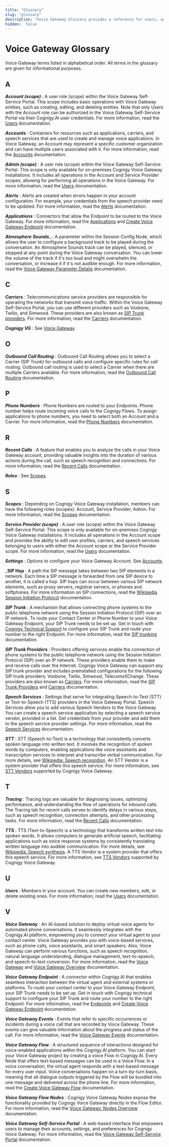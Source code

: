```yaml
---
title: "Glossary"
slug: "glossary"
description: "Voice Gateway Glossary provides a reference for users, administrators, and anyone involved in the operation or understanding of Voice Gateway software and practices."
hidden:  false
---
```


# Voice Gateway Glossary

Voice Gateway terms listed in alphabetical order. All terms in the glossary are given for informational purposes.

## A

_**Account (scope)**_
: A user role (scope) within the Voice Gateway Self-Service Portal. This scope includes basic operations with Voice Gateway entities, such as creating, editing, and deleting entities. Note that only Users with the Account role can be authorized in the Voice Gateway Self-Service Portal via their Cognigy.AI user credentials.
For more information, read the [Users](webapp/users.md#account) documentation.

_**Accounts**_
: Containers for resources such as applications, carriers, and speech services that are used to create and manage voice applications.
In Voice Gateway, an Account may represent a specific customer organization and can have multiple users associated with it. For more information, read the [Accounts](webapp/accounts.md) documentation.

_**Admin (scope)**_
: A user role (scope) within the Voice Gateway Self-Service Portal. This scope is only available for on-premises Cognigy Voice Gateway installations. It includes all operations in the Account and Service Provider scopes, allowing for performing all operations in the Voice Gateway. For more information, read the [Users](webapp/users.md#admin) documentation.

_**Alerts**_
: Alerts are created when errors happen in your account configuration. For example, your credentials from the speech provider need to be updated. For more information, read the [Alerts](webapp/alerts.md) documentation.

_**Applications**_
: Connectors that allow the Endpoint to be routed to the Voice Gateway. For more information, read the [Applications](webapp/applications.md) and [Create Voice Gateway Endpoint](getting-started.md#create-a-voice-gateway-endpoint) documentation.

_**Atmosphere Sounds**__
: A parameter within the Session Config Node, which allows the user to configure a background track to be played during the conversation. An Atmosphere Sounds track can be played, silenced, or stopped at any point during the Voice Gateway conversation. You can lower the volume of the track if it's too loud and might overwhelm the conversation, or increase it if it's not audible enough. For more information, read the [Voice Gateway Parameter Details](../ai/build/node-reference/voice/voice-gateway/parameter-details.md) documentation.

## C

_**Carriers**_
: Telecommunications service providers are responsible for operating the networks that transmit voice traffic. Within the Voice Gateway Self-Service Portal, you can use different providers such as Voxbone, Twilio, and Simwood. These providers are also known as [SIP Trunk providers](#s). For more information, read the [Carriers](webapp/carriers.md) documentation.

_**Cognigy VG**_
: See [Voice Gateway](#V).

## O

_**Outbound Call Routing**_
: Outbound Call Routing allows you to select a Carrier (SIP Trunk) for outbound calls and configure specific rules for call routing. Outbound call routing is used to select a Carrier when there are multiple Carriers available. For more information, read the [Outbound Call Routing](webapp/outbound-call-routing.md) documentation.

## P

_**Phone Numbers**_
: Phone Numbers are routed to your Endpoints. Phone number helps route incoming voice calls to the Cognigy Flows. To assign applications to phone numbers, you need to select both an Account and a Carrier. For more information, read the [Phone Numbers](webapp/phone-numbers.md) documentation.

## R

_**Recent Calls**_
: A feature that enables you to analyze the calls in your Voice Gateway account, providing valuable insights into the duration of various actions during the call, such as speech recognition and connections. For more information, read the [Recent Calls](webapp/recent-calls.md) documentation.

_**Roles**_
: See [Scopes](#S).

## S

_**Scopes**_
: Depending on Cognigy Voice Gateway installation, members can have the following roles (scopes): Account, Service Provider, Admin. For more information, read the [Scopes](webapp/users.md#scopes) documentation.

_**Service Provider (scope)**_
:  A user role (scope) within the Voice Gateway Self-Service Portal. This scope is only available for on-premises Cognigy Voice Gateway installations. It includes all operations in the Account scope and provides the ability to edit user profiles, carriers, and speech services belonging to users with either the Account scope or the Service Provider scope. For more information, read the [Users](webapp/users.md#service-provider) documentation.

_**Settings**_
: Options to configure your Voice Gateway Account. See [Accounts](#A).

_**SIP Hop**
: A path the SIP message takes between two SIP elements in a network. Each time a SIP message is forwarded from one SIP device to another, it is called a hop. SIP hops can occur between various SIP network elements, such as proxy servers, registrar servers, or phones and softphones. For more information on SIP connections, read the [Wikipedia Session Initiation Protocol](https://en.wikipedia.org/wiki/Session_Initiation_Protocol) documentation.

_**SIP Trunk**_
: A mechanism that allows connecting phone systems to the public telephone network using the Session Initiation Protocol (SIP) over an IP network. To route your Contact Center or Phone Number to your Voice Gateway Endpoint, your SIP Trunk needs to be set up. Get in touch with [Cognigy Technical Support](../help/get-help.md) to configure your SIP Trunk and route your number to the right Endpoint. For more information, read the [SIP trunking](https://en.wikipedia.org/wiki/SIP_trunking) documentation.

_**SIP Trunk Providers**_
: Providers offering services enable the connection of phone systems to the public telephone network
using the Session Initiation Protocol
(SIP) over an IP network.
These providers enable them to make and receive calls over the Internet.
Cognigy Voice Gateway can support any SIP trunk provider
and includes preinstalled configurations for the following SIP trunk providers:
Voxbone, Twilio, Simwood, TelecomsXChange.
These providers are also known as [Carriers](#c). For more information, read the [SIP Trunk Providers](references/sip-trunk-providers.md) and [Carriers](webapp/carriers.md) documentation.

_**Speech Services**_
: Settings that serve for integrating Speech-to-Text (STT) or Text-to-Speech (TTS) providers in the Voice Gateway Portal. Speech Services allow you to add various Speech Vendors to the Voice Gateway. You can create a speech service application by selecting a speech service vendor, provided in a list. Get credentials from your provider and add them to the speech service provider settings. For more information, read the [Speech Services](webapp/speech-services.md) documentation.

_**STT**_
: STT (Speech-to-Text) is a technology that consistently converts spoken language into written text. It involves the recognition of spoken words by computers, enabling applications like voice assistants and transcription services to interpret and transcribe verbal communication. For more details, see [Wikipedia: Speech recognition](https://en.wikipedia.org/wiki/Speech_recognition). An STT Vendor is a system provider that offers this speech service. For more information, see [STT Vendors](references/tts-and-stt-vendors.md) supported by Cognigy Voice Gateway.

## T

_**Tracing**_
: Tracing logs are valuable for diagnosing issues, optimizing performance, and understanding the flow of operations for inbound calls. The Tracing tab for recent calls serves to identify delays in various steps, such as speech recognition, connection attempts, and other processing tasks. For more information, read the [Recent Calls](webapp/recent-calls.md) documentation.

_**TTS**_
: TTS (Text-to-Speech) is a technology that transforms written text into spoken words. It allows computers to generate artificial speech, facilitating applications such as voice response systems by consistently translating written language into audible communication. For more details, see [Wikipedia: Speech synthesis](https://en.wikipedia.org/wiki/Speech_synthesis). A TTS Vendor is a system provider that offers this speech service. For more information, see [TTS Vendors](references/tts-and-stt-vendors.md) supported by Cognigy Voice Gateway.

## U

_**Users**_
: Members in your account. You can create new members, edit, or delete existing ones. For more information, read the [Users](webapp/users.md) documentation.

## V

_**Voice Gateway**_
: An AI-based solution to deploy virtual voice agents for automated phone conversations. It seamlessly integrates with the Cognigy.AI platform, empowering you to connect your virtual agent to your contact center. Voice Gateway provides you with voice-based services, such as phone calls, voice assistants, and smart speakers. Also, Voice Gateway can perform various functions, such as speech recognition, natural language understanding, dialogue management, text-to-speech, and speech-to-text conversion. For more information, read the [Voice Gateway](../ai/deploy/endpoint-reference/voice-gateway.md) and [Voice Gateway Overview](overview.md) documentation.

_**Voice Gateway Endpoint**_
: A connector within Cognigy.AI that enables seamless interaction between the virtual agent and external systems or platforms. To route your contact center to your Voice Gateway Endpoint, your SIP Trunk needs to be set up. Get in touch with Cognigy technical support to configure your SIP Trunk and route your number to the right Endpoint. For more information, read the [Endpoints](../ai/deploy/endpoints/overview.md) and [Create Voice Gateway Endpoint](getting-started.md#create-a-voice-gateway-endpoint) documentation.

_**Voice Gateway Events**_
: Events that refer to specific occurrences or incidents during a voice call that are recorded by Voice Gateway. These events can give valuable information about the progress and status of the call. For more information, read the [Voice Gateway Events](references/events/overview.md) documentation.

_**Voice Gateway Flow**_
: A structured sequence of interactions designed for voice-enabled applications within the Cognigy.AI platform.
You can start your Voice Gateway project by creating a voice Flow in Cognigy.AI.
Every Node that offers text-based messages can be used in a Voice Flow.
In a voice conversation, the virtual agent responds with a text-based message for every user input.
Voice conversations happen on a turn-by-turn basis, meaning that all dialogue outputs triggered by the Flow will be bundled into one message and delivered across the phone line.
For more information, read the [Create Voice Gateway Flow](getting-started.md#create-a-voice-gateway-flow) documentation.

_**Voice Gateway Flow Nodes**_
: Cognigy Voice Gateway Nodes expose the functionality provided by Cognigy Voice Gateway directly in the Flow Editor. For more information, read the [Voice Gateway: Nodes Overview](../ai/build/node-reference/voice/voice-gateway/overview.md) documentation.

_**Voice Gateway Self-Service Portal**_
: A web-based interface that empowers users to manage their accounts, settings, and preferences for Cognigy Voice Gateway. For more information, read the [Voice Gateway Self-Service Portal](webapp/overview.md) documentation.